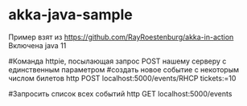 # akka-java-sample

Пример взят из https://github.com/RayRoestenburg/akka-in-action
Включена java 11

#Команда httpie, посылающая запрос POST нашему серверу с единственным параметром
#создать новое событие с некоторым числом билетов
http POST localhost:5000/events/RHCP tickets:=10

#Запросить список всех событий
http GET localhost:5000/events 